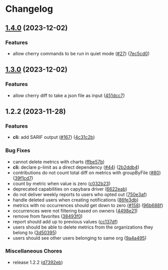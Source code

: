 # Changelog

## [1.4.0](https://github.com/cherrypush/cherry-cli/compare/v1.3.0...v1.4.0) (2023-12-02)

### Features

- allow cherry commands to be run in quiet mode ([#27](https://github.com/cherrypush/cherry-cli/issues/27))
  ([7ec5cd0](https://github.com/cherrypush/cherry-cli/commit/7ec5cd0e4ff225db80f9058f85a599f56a01f684))

## [1.3.0](https://github.com/cherrypush/cherry-cli/compare/v1.2.2...v1.3.0) (2023-12-02)

### Features

- allow cherry diff to take a json file as input
  ([451dcc7](https://github.com/cherrypush/cherry-cli/commit/451dcc70b368a4b4fc26f8c7b9d6577d74d81d19))

## 1.2.2 (2023-11-28)

### Features

- **cli:** add SARIF output ([#167](https://github.com/cherrypush/cherry-cli/issues/167))
  ([4c31c2b](https://github.com/cherrypush/cherry-cli/commit/4c31c2b70f76bcc59a3cc9292ac212705087cc56))

### Bug Fixes

- cannot delete metrics with charts
  ([ffbe57b](https://github.com/cherrypush/cherry-cli/commit/ffbe57b556faa73b03af4edb3fb43cd459057b9f))
- **cli:** declare p-limit as a direct dependency ([#44](https://github.com/cherrypush/cherry-cli/issues/44))
  ([2b2ddb4](https://github.com/cherrypush/cherry-cli/commit/2b2ddb4e4865fdff30d0efb123c6b4dbbf8880d8))
- contributions do not count total diff on metrics with groupByFile
  ([#80](https://github.com/cherrypush/cherry-cli/issues/80))
  ([39f1cd7](https://github.com/cherrypush/cherry-cli/commit/39f1cd7d3f952e6673e7c0279ec186fbf6ba4c9b))
- count by metric when value is zero
  ([c032b23](https://github.com/cherrypush/cherry-cli/commit/c032b23eec5ca138c68aa62f95a6e4855f08d4e2))
- deprecated capabilities on capybara driver
  ([6622eab](https://github.com/cherrypush/cherry-cli/commit/6622eab83da0b912a872c6dfefba08357057f083))
- do not deliver weekly reports to users who opted out
  ([750e3af](https://github.com/cherrypush/cherry-cli/commit/750e3aff4b3bb9b68fc687b73fafb1fb62b4d220))
- handle deleted users when creating notifications
  ([86fe3db](https://github.com/cherrypush/cherry-cli/commit/86fe3db94bf33c4eeb42c1e79c20548400be82c5))
- metrics with no occurrences should get down to zero ([#158](https://github.com/cherrypush/cherry-cli/issues/158))
  ([96b688f](https://github.com/cherrypush/cherry-cli/commit/96b688f102266ba21f1d0df86bc70785786f145d))
- occurrences were not filtering based on owners
  ([4498e21](https://github.com/cherrypush/cherry-cli/commit/4498e2110ce440f23c54a1f7777659bd196d1b33))
- remove from favorites
  ([38493f0](https://github.com/cherrypush/cherry-cli/commit/38493f092f132bfbb9b35dbe7c7a19729196fd76))
- report should add up to previous values
  ([cc137df](https://github.com/cherrypush/cherry-cli/commit/cc137dffc53fe55bb6ec0b176027743b5b65813a))
- users should be able to delete metrics from the organizations they belong to
  ([3d50395](https://github.com/cherrypush/cherry-cli/commit/3d50395805d1e1edfcdd49ac1ba1d88199dfb42b))
- users should see other users belonging to same org
  ([9a4a495](https://github.com/cherrypush/cherry-cli/commit/9a4a495388534bf8de98933ac1ef1eabfb06c6d6))

### Miscellaneous Chores

- release 1.2.2 ([d7392eb](https://github.com/cherrypush/cherry-cli/commit/d7392eb2ea45ca9c6db5cee37187f27d593404b2))
